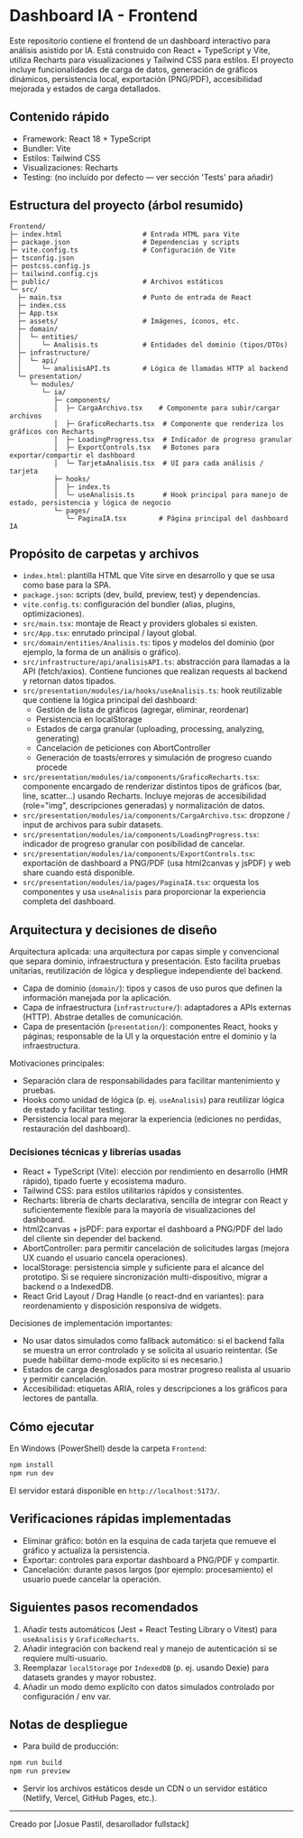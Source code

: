 # Dashboard IA - Frontend

Este repositorio contiene el frontend de un dashboard interactivo para análisis asistido por IA. Está construido con React + TypeScript y Vite, utiliza Recharts para visualizaciones y Tailwind CSS para estilos. El proyecto incluye funcionalidades de carga de datos, generación de gráficos dinámicos, persistencia local, exportación (PNG/PDF), accesibilidad mejorada y estados de carga detallados.

## Contenido rápido

- Framework: React 18 + TypeScript
- Bundler: Vite
- Estilos: Tailwind CSS
- Visualizaciones: Recharts
- Testing: (no incluido por defecto — ver sección 'Tests' para añadir)

## Estructura del proyecto (árbol resumido)

```text
Frontend/
├─ index.html                    # Entrada HTML para Vite
├─ package.json                  # Dependencias y scripts
├─ vite.config.ts                # Configuración de Vite
├─ tsconfig.json
├─ postcss.config.js
├─ tailwind.config.cjs
├─ public/                       # Archivos estáticos
└─ src/
  ├─ main.tsx                    # Punto de entrada de React
  ├─ index.css
  ├─ App.tsx
  ├─ assets/                     # Imágenes, íconos, etc.
  ├─ domain/
  │  └─ entities/
  │     └─ Analisis.ts           # Entidades del dominio (tipos/DTOs)
  ├─ infrastructure/
  │  └─ api/
  │     └─ analisisAPI.ts        # Lógica de llamadas HTTP al backend
  └─ presentation/
     └─ modules/
        └─ ia/
           ├─ components/
           │  ├─ CargaArchivo.tsx    # Componente para subir/cargar archivos
           │  ├─ GraficoRecharts.tsx  # Componente que renderiza los gráficos con Recharts
           │  ├─ LoadingProgress.tsx  # Indicador de progreso granular
           │  ├─ ExportControls.tsx   # Botones para exportar/compartir el dashboard
           │  └─ TarjetaAnalisis.tsx  # UI para cada análisis / tarjeta
           ├─ hooks/
           │  ├─ index.ts
           │  └─ useAnalisis.ts       # Hook principal para manejo de estado, persistencia y lógica de negocio
           └─ pages/
              └─ PaginaIA.tsx        # Página principal del dashboard IA
```

## Propósito de carpetas y archivos

- `index.html`: plantilla HTML que Vite sirve en desarrollo y que se usa como base para la SPA.
- `package.json`: scripts (dev, build, preview, test) y dependencias.
- `vite.config.ts`: configuración del bundler (alias, plugins, optimizaciones).
- `src/main.tsx`: montaje de React y providers globales si existen.
- `src/App.tsx`: enrutado principal / layout global.
- `src/domain/entities/Analisis.ts`: tipos y modelos del dominio (por ejemplo, la forma de un análisis o gráfico).
- `src/infrastructure/api/analisisAPI.ts`: abstracción para llamadas a la API (fetch/axios). Contiene funciones que realizan requests al backend y retornan datos tipados.
- `src/presentation/modules/ia/hooks/useAnalisis.ts`: hook reutilizable que contiene la lógica principal del dashboard:
  - Gestión de lista de gráficos (agregar, eliminar, reordenar)
  - Persistencia en localStorage
  - Estados de carga granular (uploading, processing, analyzing, generating)
  - Cancelación de peticiones con AbortController
  - Generación de toasts/errores y simulación de progreso cuando procede
- `src/presentation/modules/ia/components/GraficoRecharts.tsx`: componente encargado de renderizar distintos tipos de gráficos (bar, line, scatter...) usando Recharts. Incluye mejoras de accesibilidad (role="img", descripciones generadas) y normalización de datos.
- `src/presentation/modules/ia/components/CargaArchivo.tsx`: dropzone / input de archivos para subir datasets.
- `src/presentation/modules/ia/components/LoadingProgress.tsx`: indicador de progreso granular con posibilidad de cancelar.
- `src/presentation/modules/ia/components/ExportControls.tsx`: exportación de dashboard a PNG/PDF (usa html2canvas y jsPDF) y web share cuando está disponible.
- `src/presentation/modules/ia/pages/PaginaIA.tsx`: orquesta los componentes y usa `useAnalisis` para proporcionar la experiencia completa del dashboard.

## Arquitectura y decisiones de diseño

Arquitectura aplicada: una arquitectura por capas simple y convencional que separa dominio, infraestructura y presentación. Esto facilita pruebas unitarias, reutilización de lógica y despliegue independiente del backend.

- Capa de dominio (`domain/`): tipos y casos de uso puros que definen la información manejada por la aplicación.
- Capa de infraestructura (`infrastructure/`): adaptadores a APIs externas (HTTP). Abstrae detalles de comunicación.
- Capa de presentación (`presentation/`): componentes React, hooks y páginas; responsable de la UI y la orquestación entre el dominio y la infraestructura.

Motivaciones principales:

- Separación clara de responsabilidades para facilitar mantenimiento y pruebas.
- Hooks como unidad de lógica (p. ej. `useAnalisis`) para reutilizar lógica de estado y facilitar testing.
- Persistencia local para mejorar la experiencia (ediciones no perdidas, restauración del dashboard).

### Decisiones técnicas y librerías usadas

- React + TypeScript (Vite): elección por rendimiento en desarrollo (HMR rápido), tipado fuerte y ecosistema maduro.
- Tailwind CSS: para estilos utilitarios rápidos y consistentes.
- Recharts: librería de charts declarativa, sencilla de integrar con React y suficientemente flexible para la mayoría de visualizaciones del dashboard.
- html2canvas + jsPDF: para exportar el dashboard a PNG/PDF del lado del cliente sin depender del backend.
- AbortController: para permitir cancelación de solicitudes largas (mejora UX cuando el usuario cancela operaciones).
- localStorage: persistencia simple y suficiente para el alcance del prototipo. Si se requiere sincronización multi-dispositivo, migrar a backend o a IndexedDB.
- React Grid Layout / Drag Handle (o react-dnd en variantes): para reordenamiento y disposición responsiva de widgets.

Decisiones de implementación importantes:

- No usar datos simulados como fallback automático: si el backend falla se muestra un error controlado y se solicita al usuario reintentar. (Se puede habilitar demo-mode explícito si es necesario.)
- Estados de carga desglosados para mostrar progreso realista al usuario y permitir cancelación.
- Accesibilidad: etiquetas ARIA, roles y descripciones a los gráficos para lectores de pantalla.

## Cómo ejecutar

En Windows (PowerShell) desde la carpeta `Frontend`:

```powershell
npm install
npm run dev
```

El servidor estará disponible en `http://localhost:5173/`.

## Verificaciones rápidas implementadas

- Eliminar gráfico: botón en la esquina de cada tarjeta que remueve el gráfico y actualiza la persistencia.
- Exportar: controles para exportar dashboard a PNG/PDF y compartir.
- Cancelación: durante pasos largos (por ejemplo: procesamiento) el usuario puede cancelar la operación.

## Siguientes pasos recomendados

1. Añadir tests automáticos (Jest + React Testing Library o Vitest) para `useAnalisis` y `GraficoRecharts`.
2. Añadir integración con backend real y manejo de autenticación si se requiere multi-usuario.
3. Reemplazar `localStorage` por `IndexedDB` (p. ej. usando Dexie) para datasets grandes y mayor robustez.
4. Añadir un modo demo explícito con datos simulados controlado por configuración / env var.

## Notas de despliegue

- Para build de producción:

```powershell
npm run build
npm run preview
```

- Servir los archivos estáticos desde un CDN o un servidor estático (Netlify, Vercel, GitHub Pages, etc.).

---
Creado por [Josue Pastil, desarollador fullstack]
